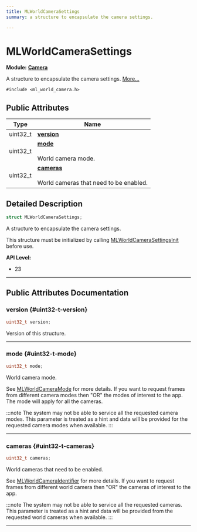 ```yaml
---
title: MLWorldCameraSettings
summary: a structure to encapsulate the camera settings. 

---
```


# MLWorldCameraSettings

**Module:** **[Camera](/versioned_docs/version-03-Jan-2023/api-ref/api/Modules/group___camera/group___camera.md)**



A structure to encapsulate the camera settings.  [More...](#detailed-description)


`#include <ml_world_camera.h>`

## Public Attributes

| Type           | Name           |
| -------------- | -------------- |
| uint32_t | **[version](/versioned_docs/version-03-Jan-2023/api-ref/api/Modules/group___camera/struct_m_l_world_camera_settings.md#uint32-t-version)**  |
| uint32_t | **[mode](/versioned_docs/version-03-Jan-2023/api-ref/api/Modules/group___camera/struct_m_l_world_camera_settings.md#uint32-t-mode)** <br></br>World camera mode.  |
| uint32_t | **[cameras](/versioned_docs/version-03-Jan-2023/api-ref/api/Modules/group___camera/struct_m_l_world_camera_settings.md#uint32-t-cameras)** <br></br>World cameras that need to be enabled.  |

## Detailed Description

```cpp
struct MLWorldCameraSettings;
```

A structure to encapsulate the camera settings. 

This structure must be initialized by calling [MLWorldCameraSettingsInit](/versioned_docs/version-03-Jan-2023/api-ref/api/Modules/group___camera/group___camera.md#void-mlworldcamerasettingsinit) before use.




**API Level:**
  * 23 




-----------
## Public Attributes Documentation

### version {#uint32-t-version}

```cpp
uint32_t version;
```


Version of this structure. 





-----------

### mode {#uint32-t-mode}

```cpp
uint32_t mode;
```

World camera mode. 

See [MLWorldCameraMode](/versioned_docs/version-03-Jan-2023/api-ref/api/Modules/group___camera/group___camera.md#enum-mlworldcameramode) for more details. If you want to request frames from different camera modes then "OR" the modes of interest to the app. The mode will apply for all the cameras.



:::note
The system may not be able to service all the requested camera modes. This parameter is treated as a hint and data will be provided for the requested camera modes when available. 
:::



-----------

### cameras {#uint32-t-cameras}

```cpp
uint32_t cameras;
```

World cameras that need to be enabled. 

See [MLWorldCameraIdentifier](/versioned_docs/version-03-Jan-2023/api-ref/api/Modules/group___camera/group___camera.md#enum-mlworldcameraidentifier) for more details. If you want to request frames from different world camera then "OR" the cameras of interest to the app.



:::note
The system may not be able to service all the requested cameras. This parameter is treated as a hint and data will be provided from the requested world cameras when available. 
:::



-----------

